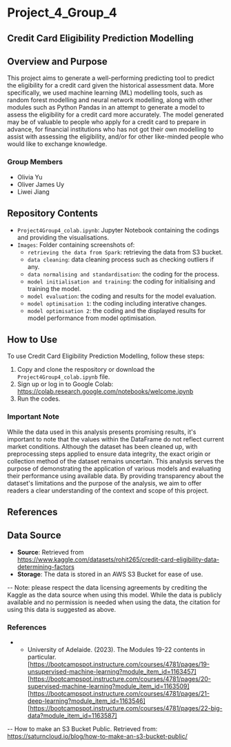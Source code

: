# Project_4_Group_4

## Credit Card Eligibility Prediction Modelling

## Overview and Purpose
 This project aims to generate a well-performing predicting tool to predict the eligibility for a credit card given the historical assessment data. More specifically, we used machine learning (ML) modelling tools, such as random forest modelling and neural network modelling, along with other modules such as Python Pandas in an attempt to generate a model to assess the eligibility for a credit card more accurately. The model generated may be of valuable to people who apply for a credit card to prepare in advance, for financial institutions who has not got their own modelling to assist with assessing the eligibility, and/or for other like-minded people who would like to exchange knowledge. 

### Group Members
-    Olivia Yu
-    Oliver James Uy
-    Liwei Jiang

## Repository Contents
-   `Project4Group4_colab.ipynb`: Jupyter Notebook containing the codings and providing the visualisations.
-   `Images`: Folder containing screenshots of:
    -   `retrieving the data from Spark`: retrieving the data from S3 bucket.
    -   `data cleaning`: data cleaning process such as checking outliers if any.
    -   `data normalising and standardisation`: the coding for the process.
    -   `model initialisation and training`: the coding for initialising and training the model.
    -   `model evaluation`: the coding and results for the model evaluation.
    -   `model optimisation 1`: the coding including interative changes.
    -   `model optimisation 2`: the coding and the displayed results for model performance from model optimisation.

## How to Use
To use Credit Card Eligibility Prediction Modelling, follow these steps:
1. Copy and clone the respository or download the `Project4Group4_colab.ipynb` file.
2. Sign up or log in to Google Colab: https://colab.research.google.com/notebooks/welcome.ipynb
3. Run the codes.

### Important Note

While the data used in this analysis presents promising results, it's important to note that the values within the DataFrame do not reflect current market conditions. Although the dataset has been cleaned up, with preprocessing steps applied to ensure data integrity, the exact origin or collection method of the dataset remains uncertain. This analysis serves the purpose of demonstrating the application of various models and evaluating their performance using available data. By providing transparency about the dataset's limitations and the purpose of the analysis, we aim to offer readers a clear understanding of the context and scope of this project.


## References

## Data Source
  - **Source**: Retrieved from https://www.kaggle.com/datasets/rohit265/credit-card-eligibility-data-determining-factors
  - **Storage**: The data is stored in an AWS S3 Bucket for ease of use.


-- Note: please respect the data licensing agreements by crediting the Kaggle as the data source when using this model. While the data is publicly available and no permission is needed when using the data, the citation for using this data is suggested as above.


### References
- -   University of Adelaide. (2023). The Modules 19-22 contents in particular.
[https://bootcampspot.instructure.com/courses/4781/pages/19-unsupervised-machine-learning?module_item_id=1163457]
[https://bootcampspot.instructure.com/courses/4781/pages/20-supervised-machine-learning?module_item_id=1163509]
[https://bootcampspot.instructure.com/courses/4781/pages/21-deep-learning?module_item_id=1163546]
[https://bootcampspot.instructure.com/courses/4781/pages/22-big-data?module_item_id=1163587]

-- How to make an S3 Bucket Public. Retrieved from: https://saturncloud.io/blog/how-to-make-an-s3-bucket-public/

